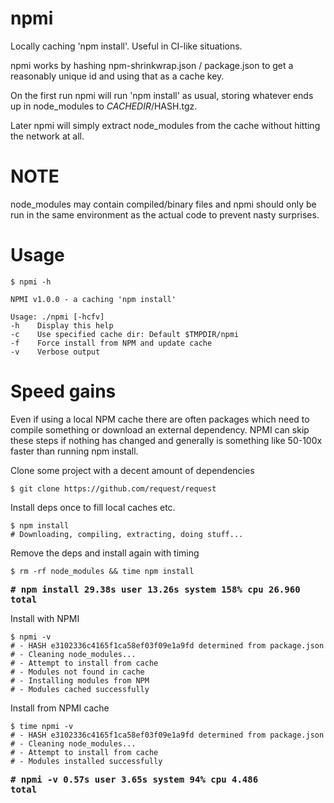 # npmi
Locally caching 'npm install'. Useful in CI-like situations.

npmi works by hashing npm-shrinkwrap.json / package.json to get a
reasonably unique id and using that as a cache key.

On the first run npmi will run 'npm install' as usual, storing whatever
ends up in node_modules to $CACHEDIR/$HASH.tgz.

Later npmi will simply extract node_modules from the cache without
hitting the network at all.

# NOTE

node_modules may contain compiled/binary files and npmi should only
be run in the same environment as the actual code to prevent nasty
surprises.

# Usage

```
$ npmi -h

NPMI v1.0.0 - a caching 'npm install'

Usage: ./npmi [-hcfv]
-h    Display this help
-c    Use specified cache dir: Default $TMPDIR/npmi
-f    Force install from NPM and update cache
-v    Verbose output
```

# Speed gains

Even if using a local NPM cache there are often packages which need to
compile something or download an external dependency.
NPMI can skip these steps if nothing has changed and generally is something
like 50-100x faster than running npm install.

Clone some project with a decent amount of dependencies
```
$ git clone https://github.com/request/request
```

Install deps once to fill local caches etc.
```
$ npm install
# Downloading, compiling, extracting, doing stuff...
```

Remove the deps and install again with timing
```
$ rm -rf node_modules && time npm install
```
<strong><pre># npm install  29.38s user 13.26s system 158% cpu 26.960 total</pre></strong>

Install with NPMI
```
$ npmi -v
# - HASH e3102336c4165f1ca58ef03f09e1a9fd determined from package.json
# - Cleaning node_modules...
# - Attempt to install from cache
# - Modules not found in cache
# - Installing modules from NPM
# - Modules cached successfully
```

Install from NPMI cache
```
$ time npmi -v
# - HASH e3102336c4165f1ca58ef03f09e1a9fd determined from package.json
# - Cleaning node_modules...
# - Attempt to install from cache
# - Modules installed successfully
```
<strong><pre># npmi -v  0.57s user 3.65s system 94% cpu 4.486 total</pre></strong>

